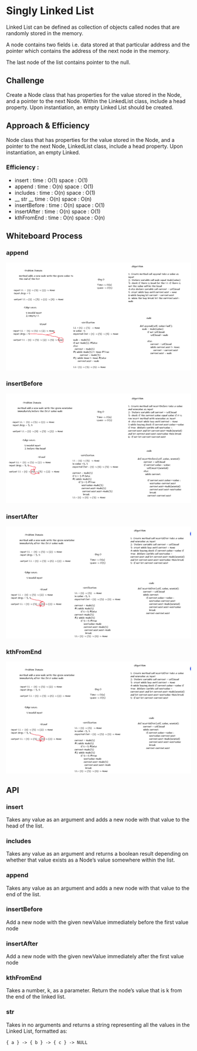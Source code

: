 # Singly Linked List
Linked List can be defined as collection of objects called nodes that are randomly stored in the memory.

A node contains two fields i.e. data stored at that particular address and the pointer which contains the address of the next node in the memory.

The last node of the list contains pointer to the null.

## Challenge
Create a Node class that has properties for the value stored in the Node, and a pointer to the next Node. Within the LinkedList class, include a head property. Upon instantiation, an empty Linked List should be created.


## Approach & Efficiency
Node class that has properties for the value stored in the Node, and a pointer to the next Node, LinkedList class, include a head property. Upon instantiation, an empty Linked.

### Efficiency : 
* insert :
  time : O(1)
  space : O(1)
* append :
  time : O(n)
  space : O(1)
* includes :
  time : O(n)
  space : O(1)
* __ str __
  time : O(n)
  space : O(n)
* insertBefore :
  time : O(n)
  space : O(1)
* insertAfter :
  time : O(n)
  space : O(1)
* kthFromEnd :
  time : O(n)
  space : O(n)

  
## Whiteboard Process
### append

![0](./linked_list_append.png)

### insertBefore

![1](./linked_list_insertBefore.png)

### insertAfter

![2](./linked_list_insertAfter.png)

### kthFromEnd

![3](./linked_list_insertAfter.png)

## API
### insert
Takes any value as an argument and adds a new node with that value to the head of the list.
### includes 
Takes any value as an argument and returns a boolean result depending on whether that value exists as a Node’s value somewhere within the list.
### append
Takes any value as an argument and adds a new node with that value to the end of the list.
### insertBefore
Add a new node with the given newValue immediately before the first value node
### insertAfter
Add a new node with the given newValue immediately after the first value node
### kthFromEnd
Takes a number, k, as a parameter. Return the node’s value that is k from the end of the linked list.
### __str__
Takes in no arguments and returns a string representing all the values in the Linked List, formatted as:

    { a } -> { b } -> { c } -> NULL

